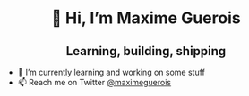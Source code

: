 <h1 align="center">👋 Hi, I’m Maxime Guerois</h1>

<h2 align="center">Learning, building, shipping</h2>

 - 💪 I’m currently learning and working on some stuff
 - 📫 Reach me on Twitter <a href="https://twitter.com/maximeguerois">@maximeguerois</a>

<!---
Maximeguerois/Maximeguerois is a ✨ special ✨ repository because its `README.md` (this file) appears on your GitHub profile.
You can click the Preview link to take a look at your changes.
--->
